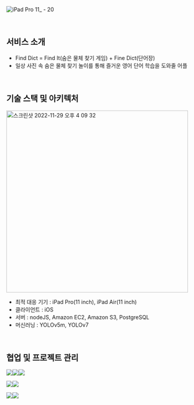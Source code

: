 ![iPad Pro 11_ - 20](https://user-images.githubusercontent.com/25932970/204463738-934e2e1c-b47b-4c9f-bdba-9097b493ef6c.png)

</br>

## 서비스 소개
- Find Dict = Find It(숨은 물체 찾기 게임) + Fine Dict(단어장)
- 일상 사진 속 숨은 물체 찾기 놀이를 통해 즐거운 영어 단어 학습을 도와줄 어플


</br>

## 기술 스택 및 아키텍처
<img width="476" alt="스크린샷 2022-11-29 오후 4 09 32" src="https://user-images.githubusercontent.com/25932970/204462709-cb9b224b-5a3a-47b1-aae5-a261cf0d5066.png">

- 최적 대응 기기 : iPad Pro(11 inch), iPad Air(11 inch)
- 클라이언트 : iOS
- 서버 : nodeJS, Amazon EC2, Amazon S3, PostgreSQL
- 머신러닝 : YOLOv5m, YOLOv7

</br>

## 협업 및 프로젝트 관리

<img src="https://img.shields.io/badge/Notion-000000?style=flat-square&logo=Notion&logoColor=white"/><img src="https://img.shields.io/badge/Git-F05032?style=flat-square&logo=Git&logoColor=white"/><img src="https://img.shields.io/badge/GitKraken-179287?style=flat-square&logo=GitKraken&logoColor=white"/>

<img src="https://img.shields.io/badge/Figma-4A154B?style=flat-square&logo=Figma&logoColor=white"/><img src="https://img.shields.io/badge/Zeplin-FFA537?style=flat-square&logo=Zeplin&logoColor=white"/>

<img src="https://img.shields.io/badge/DataGrip-000000?style=flat-square&logo=DataGrip&logoColor=white"/><img src="https://img.shields.io/badge/Postman-FF6C37?style=flat-square&logo=Postman&logoColor=white"/>
